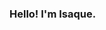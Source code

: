 ### Hello! I'm Isaque.

<div>
  <img height="180cm" src"https://github-readme-stats.vercel.app/api?username=isaquesasse&theme=dark&show_icons=true"/>
</div>
